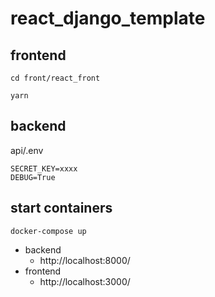 # react_django_template

## frontend

```
cd front/react_front
```

```
yarn
```
## backend
api/.env
```
SECRET_KEY=xxxx
DEBUG=True
```

## start containers
```
docker-compose up 
```
* backend
  * http://localhost:8000/
* frontend
  * http://localhost:3000/
